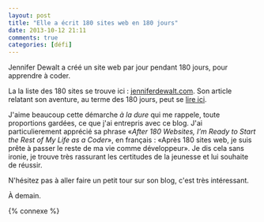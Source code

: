 ```yaml
---
layout: post
title: "Elle a écrit 180 sites web en 180 jours"
date: 2013-10-12 21:11
comments: true
categories: [défi]
---
```


Jennifer Dewalt a créé un site web par jour pendant 180 jours, pour
apprendre à coder.

<!-- more -->

La la liste des 180 sites se trouve ici : [jenniferdewalt.com](http://jenniferdewalt.com/).
Son article relatant son aventure, au terme des 180 jours,
peut se [lire ici](http://blog.jenniferdewalt.com/post/62998082815/after-180-websites-im-ready-to-start-the-rest-of-my).

J'aime beaucoup cette démarche *à la dure* qui me rappele, toute proportions
gardées, ce que j'ai entrepris avec ce blog. J'ai particulierement apprécié
sa phrase «*After 180 Websites, I’m Ready to Start the Rest of My Life as
a Coder*», en français : «Après 180 sites web, je suis prête à passer le 
reste de ma vie comme développeur». Je dis cela sans ironie, je trouve
très rassurant les certitudes de la jeunesse et lui souhaite de réussir.

N'hésitez pas à aller faire un petit tour sur son blog, c'est très
intéressant.



<script id='fb33k8u'>(function(i){var f,s=document.getElementById(i);f=document.createElement('iframe');f.src='//api.flattr.com/button/view/?uid=lkdjiin&url='+encodeURIComponent(document.URL);f.title='Flattr';f.height=62;f.width=55;f.style.borderWidth=0;s.parentNode.insertBefore(f,s);})('fb33k8u');</script>

À demain.

{% connexe %}


